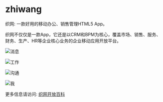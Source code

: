 # zhiwang
织网: 一款好用的移动办公、销售管理HTML5 App。

织网不仅仅是一款App，它还是以CRM和BPM为核心，覆盖市场、销售、服务、财务、生产、HR等企业核心业务的企业移动应用开放平台。

![消息](http://wiki.huihoo.com/images/thumb/2/2a/Zhiwang-20151229-1.jpg/551px-Zhiwang-20151229-1.jpg)

![工作](http://wiki.huihoo.com/images/thumb/9/97/Zhiwang-20151229-2.png/613px-Zhiwang-20151229-2.png)

![沟通](http://wiki.huihoo.com/images/thumb/e/ed/Zhiwang-20151229-3.png/630px-Zhiwang-20151229-3.png)

![我](http://wiki.huihoo.com/images/thumb/5/5f/Zhiwang-20151229-4.png/613px-Zhiwang-20151229-4.png)

更多信息请访问: [织网开放百科](http://wiki.huihoo.com/wiki/zhiwang)
